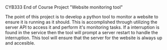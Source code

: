 CYB333 End of Course Project
"Website monitoring tool"

The point of this project is to develop a python tool to monitor
a website to ensure it is running as it should.  This is accomplished
through utilizing the server API to access it and perform it's 
monitoring tasks.  If a interruption is found in the service
then the tool will prompt a server restart to handle the 
interruption.  This tool will ensure that the server for the
website is always up and accesible. 
